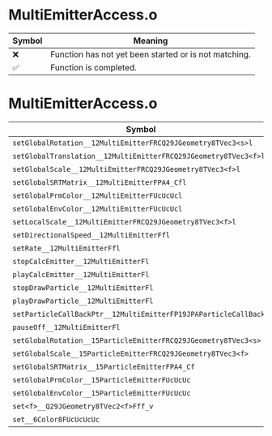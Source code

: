 # MultiEmitterAccess.o
| Symbol | Meaning 
| ------------- | ------------- 
| :x: | Function has not yet been started or is not matching. 
| :white_check_mark: | Function is completed. 


# MultiEmitterAccess.o
| Symbol | Decompiled? |
| ------------- | ------------- |
| `setGlobalRotation__12MultiEmitterFRCQ29JGeometry8TVec3<s>l` | :x: |
| `setGlobalTranslation__12MultiEmitterFRCQ29JGeometry8TVec3<f>l` | :x: |
| `setGlobalScale__12MultiEmitterFRCQ29JGeometry8TVec3<f>l` | :x: |
| `setGlobalSRTMatrix__12MultiEmitterFPA4_Cfl` | :x: |
| `setGlobalPrmColor__12MultiEmitterFUcUcUcl` | :x: |
| `setGlobalEnvColor__12MultiEmitterFUcUcUcl` | :x: |
| `setLocalScale__12MultiEmitterFRCQ29JGeometry8TVec3<f>l` | :x: |
| `setDirectionalSpeed__12MultiEmitterFfl` | :x: |
| `setRate__12MultiEmitterFfl` | :x: |
| `stopCalcEmitter__12MultiEmitterFl` | :x: |
| `playCalcEmitter__12MultiEmitterFl` | :x: |
| `stopDrawParticle__12MultiEmitterFl` | :x: |
| `playDrawParticle__12MultiEmitterFl` | :x: |
| `setParticleCallBackPtr__12MultiEmitterFP19JPAParticleCallBackl` | :x: |
| `pauseOff__12MultiEmitterFl` | :x: |
| `setGlobalRotation__15ParticleEmitterFRCQ29JGeometry8TVec3<s>` | :x: |
| `setGlobalScale__15ParticleEmitterFRCQ29JGeometry8TVec3<f>` | :x: |
| `setGlobalSRTMatrix__15ParticleEmitterFPA4_Cf` | :x: |
| `setGlobalPrmColor__15ParticleEmitterFUcUcUc` | :x: |
| `setGlobalEnvColor__15ParticleEmitterFUcUcUc` | :x: |
| `set<f>__Q29JGeometry8TVec2<f>Fff_v` | :x: |
| `set__6Color8FUcUcUcUc` | :x: |

